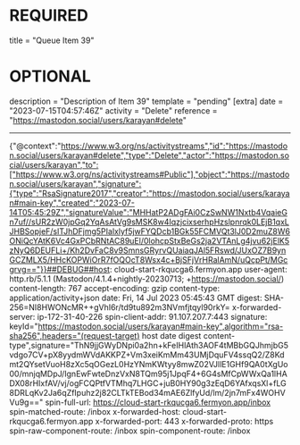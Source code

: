 
# REQUIRED
title = "Queue Item 39"
# OPTIONAL
description = "Description of Item 39"
template = "pending"
[extra]
date = "2023-07-15T04:57:46Z"
activity = "Delete"
reference = "https://mastodon.social/users/karayan#delete"

---
{"@context":"https://www.w3.org/ns/activitystreams","id":"https://mastodon.social/users/karayan#delete","type":"Delete","actor":"https://mastodon.social/users/karayan","to":["https://www.w3.org/ns/activitystreams#Public"],"object":"https://mastodon.social/users/karayan","signature":{"type":"RsaSignature2017","creator":"https://mastodon.social/users/karayan#main-key","created":"2023-07-14T05:45:29Z","signatureValue":"MHHatP2ADgFAi0CzSwNW1Nxtb4VqaieGn7uf//sUR2zW0jpGq2YqAsAtVg9sMSK8w4IqzjcixserhpHzslpnrqk0LEjB1qxLJHBSopjeF/slTJhDFjmg5PIalxlyf5jwFYQDcb1BGk55FCMVQt3lJ0D2muZ8W6ONiQcYAtK6Vc4GxPCbRNtAC89uEl/0lohcpStxBeGs2ja2VTAnLg4jvu62jElK5zNyQ6DEUFLi+/Kh2DvFaC8v9SmnsGRyrvQUaiaqJAl5FRswd/JUxOZ7B9ynGCZMLX5/HHcKOPWiOrR7fOQOcT8Wsx4c+BjSFjVrHRalAmN/uQcpPt/MGcgrvg=="}}##DEBUG##host: cloud-start-rkqucga6.fermyon.app
user-agent: http.rb/5.1.1 (Mastodon/4.1.4+nightly-20230713; +https://mastodon.social/)
content-length: 767
accept-encoding: gzip
content-type: application/activity+json
date: Fri, 14 Jul 2023 05:45:43 GMT
digest: SHA-256=NI8HWONcMR++gVhI6r/td9tu892m3NVmfjtqyl90rkY=
x-forwarded-server: ip-172-31-40-226
spin-client-addr: 91.107.207.7:443
signature: keyId="https://mastodon.social/users/karayan#main-key",algorithm="rsa-sha256",headers="(request-target) host date digest content-type",signature="ThN9jjGWyDNpi0a2hn+kFeIHlAth3AOF4tMBbGQJhmjbG5vdgo7CV+pX8yydmWVdAKKPZ+Vm3xeiKmMm43UMjDquFV4ssqQ2/Z8Kdmt2QYsetVuoH8zXc5qOGezL0HzYNmKWtyy8mwZ02VJllE1GHf9QA0tXgUo00/mnjqMDpJ/IgnEwFwteDnzVxN8TQm95j1JpqF4+6G4sMfCpWWxQa1lHADX08rHIxfAV/vj/ogFCQPtfVTMhq7LHGC+juB0HY90g3zEqD6YAfxqsXl+fLG8DRLqKv2Ja6qZfIpuhz2j82CLTkTEBod34mAE6ZlfyUd/lm/2jn7mFx4WOHVVu9g=="
spin-full-url: https://cloud-start-rkqucga6.fermyon.app/inbox
spin-matched-route: /inbox
x-forwarded-host: cloud-start-rkqucga6.fermyon.app
x-forwarded-port: 443
x-forwarded-proto: https
spin-raw-component-route: /inbox
spin-component-route: /inbox

